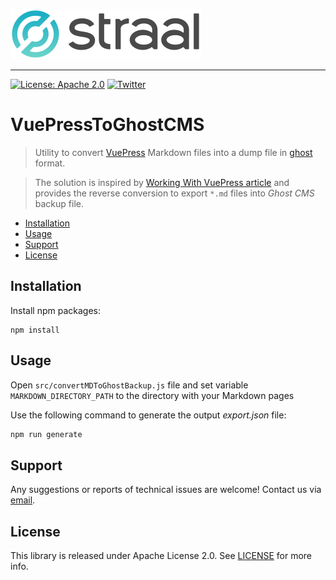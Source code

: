 <p align="left">
    <img height=80 src="web/logo_github.png"/>
</p>

---

[![License: Apache 2.0](https://img.shields.io/badge/License-Apache%202.0-green.svg?style=flat)](LICENSE)
[![Twitter](https://img.shields.io/badge/twitter-@straal-blue.svg?style=flat)](http://twitter.com/straal_)

# VuePressToGhostCMS

> Utility to convert [VuePress](https://vuepress.vuejs.org/) Markdown files into a dump file in [ghost](https://ghost.org/) format.

> The solution is inspired by [Working With VuePress article](https://ghost.org/docs/api/v3/vuepress/) and provides the reverse conversion to export `*.md` files into *Ghost CMS* backup file.

- [Installation](#installation)
- [Usage](#usage)
- [Support](#support)
- [License](#license)

## Installation

Install npm packages:

```shell
npm install
```

## Usage

Open `src/convertMDToGhostBackup.js` file and set variable `MARKDOWN_DIRECTORY_PATH` to the directory with your Markdown pages

Use the following command to generate the output *export.json* file:

```bash
npm run generate
```

## Support

Any suggestions or reports of technical issues are welcome! Contact us via [email](mailto:devteam@straal.com).

## License

This library is released under Apache License 2.0. See [LICENSE](LICENSE) for more info.
